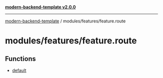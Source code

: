 [**modern-backend-template v2.0.0**](../../../README.md)

***

[modern-backend-template](../../../modules.md) / modules/features/feature.route

# modules/features/feature.route

## Functions

- [default](functions/default.md)
